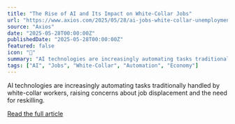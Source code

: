 ```yaml
---
title: "The Rise of AI and Its Impact on White-Collar Jobs"
url: "https://www.axios.com/2025/05/28/ai-jobs-white-collar-unemployment-anthropic"
source: "Axios"
date: "2025-05-28T00:00:00Z"
publishedDate: "2025-05-28T00:00:00Z"
featured: false
icon: "📰"
summary: "AI technologies are increasingly automating tasks traditionally handled by white-collar workers, raising concerns about job displacement and the need for reskilling."
tags: ["AI", "Jobs", "White-Collar", "Automation", "Economy"]
---
```


AI technologies are increasingly automating tasks traditionally handled by white-collar workers, raising concerns about job displacement and the need for reskilling.

[Read the full article](https://www.axios.com/2025/05/28/ai-jobs-white-collar-unemployment-anthropic)
